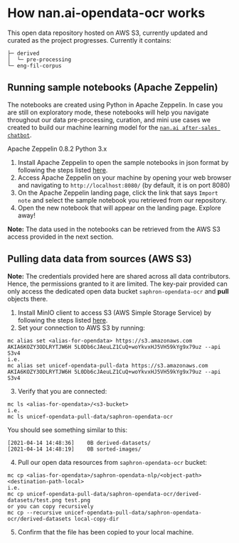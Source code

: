 # How nan.ai-opendata-ocr works

This open data repository hosted on AWS S3, currently updated and curated as the project progresses. Currently it contains:

```
├─ derived
│  └─ pre-processing
└─ eng-fil-corpus
```

## Running sample notebooks (Apache Zeppelin)
The notebooks are created using Python in Apache Zeppelin. In case you are still on exploratory mode, these notebooks will help you navigate throughout our data pre-processing, curation, and mini use cases we created to build our machine learning model for the [`nan.ai after-sales chatbot`](https://github.com/Saphron-Asia/nan.ai-ml-nlu).

Apache Zeppelin 0.8.2
Python 3.x

1. Install Apache Zeppelin to open the sample notebooks in json format by following the steps listed [here](http://zeppelin.incubator.apache.org/docs/0.8.0/quickstart/install.html).
2. Access Apache Zeppelin on your machine by opening your web browser and navigating to `http://localhost:8080/` (by default, it is on port 8080)
3. On the Apache Zeppelin landing page, click the link that says `Import note` and select the sample notebook you retrieved from our repository.  
4. Open the new notebook that will appear on the landing page. Explore away!

**Note:** The data used in the notebooks can be retrieved from the AWS S3 access provided in the next section.

## Pulling data data from sources (AWS S3)

**Note:** The credentials provided here are shared across all data contributors. Hence, the permissions granted to it are limited. The key-pair provided can only access the dedicated open data bucket `saphron-opendata-ocr` and **pull** objects there. 

1. Install MinIO client to access S3 (AWS Simple Storage Service) by following the steps listed [here](https://docs.min.io/docs/minio-client-complete-guide).
2. Set your connection to AWS S3 by running: 
  ```
  mc alias set <alias-for-opendata> https://s3.amazonaws.com AKIA6KOZY3ODLRYTJW6H 5L0Db6cJAeuLZ1CuQ+woYkvxHJ5VH59kYg9x79uz --api S3v4
  i.e.
  mc alias set unicef-opendata-pull-data https://s3.amazonaws.com AKIA6KOZY3ODLRYTJW6H 5L0Db6cJAeuLZ1CuQ+woYkvxHJ5VH59kYg9x79uz --api S3v4
  ```
3. Verify that you are connected:
  ```
  mc ls <alias-for-opendata>/<s3-bucket>
  i.e. 
  mc ls unicef-opendata-pull-data/saphron-opendata-ocr
  ```
  You should see something similar to this: 
  ```
  [2021-04-14 14:48:36]    0B derived-datasets/
  [2021-04-14 14:48:19]    0B sorted-images/
  ```
4. Pull our open data resources from `saphron-opendata-ocr` bucket:
  ```
  mc cp <alias-for-opendata>/saphron-opendata-nlp/<object-path> <destination-path-local>
  i.e.
  mc cp unicef-opendata-pull-data/saphron-opendata-ocr/derived-datasets/test.png test.png
  or you can copy recursively
  mc cp --recursive unicef-opendata-pull-data/saphron-opendata-ocr/derived-datasets local-copy-dir
  ```
5. Confirm that the file has been copied to your local machine.
